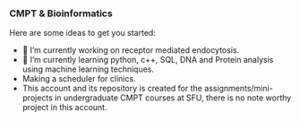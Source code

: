 ### CMPT & Bioinformatics

<!--
**ShaojianL/ShaojianL** is a ✨ _special_ ✨ repository because its `README.md` (this file) appears on your GitHub profile.
-->
Here are some ideas to get you started:

- 🔭 I’m currently working on receptor mediated endocytosis.
- 🌱 I’m currently learning python, c++, SQL, DNA and Protein analysis using machine learning techniques.
- Making a scheduler for clinics.
- This account and its repository is created for the assignments/mini-projects in undergraduate CMPT courses at SFU, there is no note worthy project in this account.
